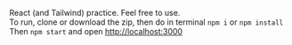 React (and Tailwind) practice. Feel free to use.<br>
To run, clone or download the zip, then do in terminal `npm i` or `npm install`<br>
Then `npm start` and open [http://localhost:3000](http://localhost:3000)
